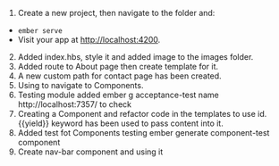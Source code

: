 1. Create a new project, then navigate to the folder and:
* `ember serve`
* Visit your app at [http://localhost:4200](http://localhost:4200).
2. Added index.hbs, style it and added image to the images folder.
3. Added route to About page then create template for it.
4. A new custom path for contact page has been created.
5. Using <LinkTo> to navigate to Components.
6. Testing module added 
    ember g acceptance-test name
    http://localhost:7357/ to check
7. Creating a Component and refactor code in the templates to use id. {{yield}} keyword has been used to pass
    content into it.
8. Added test fot Components testing
    ember generate component-test component
9. Create nav-bar component and using it

